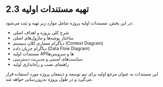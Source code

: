 # 2.3 تهیه مستندات اولیه

در این بخش، مستندات اولیه پروژه شامل موارد زیر تهیه و ثبت می‌شود:

- شرح کلی پروژه و اهداف اصلی
- ساختار پوشه‌ها و ماژول‌های اصلی
- دیاگرام معماری کلان سیستم (Context Diagram)
- دیاگرام جریان داده (Data Flow Diagram)
- مستندات اولیه APIها و سرویس‌ها
- سیاست‌های امنیتی و مدیریت دسترسی
- راهنمای نصب و راه‌اندازی اولیه

این مستندات به عنوان مرجع اولیه برای تیم توسعه و ذینفعان پروژه مورد استفاده قرار می‌گیرد و در طول پروژه به‌روزرسانی خواهد شد.
